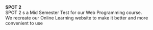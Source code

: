 **SPOT 2** <br />
SPOT 2 s a Mid Semester Test for our Web Programming course. <br />
We recreate our Online Learning website to make it better and more convenient to use
